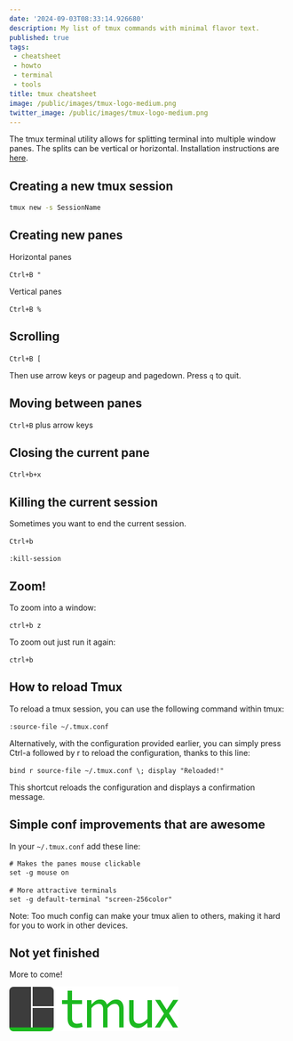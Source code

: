 ```yaml
---
date: '2024-09-03T08:33:14.926680'
description: My list of tmux commands with minimal flavor text.
published: true
tags:
 - cheatsheet
 - howto
 - terminal
 - tools
title: tmux cheatsheet
image: /public/images/tmux-logo-medium.png
twitter_image: /public/images/tmux-logo-medium.png
---
```


The tmux terminal utility allows for splitting terminal into multiple window panes. The splits can be vertical or horizontal. Installation instructions are [here](https://github.com/tmux/tmux/wiki/Installing).

## Creating a new tmux session

```bash
tmux new -s SessionName
```

## Creating new panes

Horizontal panes


`Ctrl+B "` 


Vertical panes


`Ctrl+B %`


## Scrolling

`Ctrl+B [`

Then use arrow keys or pageup and pagedown. Press `q` to quit.


## Moving between panes


`Ctrl+B` plus arrow keys

## Closing the current pane

`Ctrl+b+x`

## Killing the current session

Sometimes you want to end the current session.

`Ctrl+b`

`:kill-session`

## Zoom!

To zoom into a window:

`ctrl+b z`

To zoom out just run it again:

`ctrl+b `

## How to reload Tmux

To reload a tmux session, you can use the following command within tmux:

`:source-file ~/.tmux.conf`

Alternatively, with the configuration provided earlier, you can simply press Ctrl-a followed by r to reload the configuration, thanks to this line:

`bind r source-file ~/.tmux.conf \; display "Reloaded!"`

This shortcut reloads the configuration and displays a confirmation message.

## Simple conf improvements that are awesome

In your `~/.tmux.conf` add these line:

```
# Makes the panes mouse clickable
set -g mouse on

# More attractive terminals
set -g default-terminal "screen-256color"
```

Note: Too much config can make your tmux alien to others, making it hard for you to work in other devices. 

## Not yet finished

More to come!

![](/public/images/tmux-logo-medium.png)
